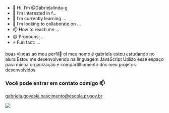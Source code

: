- 👋 Hi, I’m @Gabrielalinda-g
- 👀 I’m interested in f...
- 🌱 I’m currently learning ...
- 💞️ I’m looking to collaborate on ...
- 📫 How to reach me ...
- 😄 Pronouns: ...
- ⚡ Fun fact: ...

<!---
Gabrielalinda-g/Gabrielalinda-g is a ✨ special ✨ repository because its `README.md` (this file) appears on your GitHub profile.
You can click the Preview link to take a look at your changes.
--->
boas vindas ao meu perfil💞️ 
oi meu nome é gabriela
estou estudando no alura 
Estou me desenvolvendo na linguagem JavaScript
Utilizo esse espaço para minha organização e compartilhamento dos meu projetos desenvolvidos

### Você pode entrar em contato comigo  📫 

gabriela.govaski.nascimento@escola.pr.gov.br

![](https://www.icegif.com/wp-content/uploads/2022/09/icegif-335.gif)
